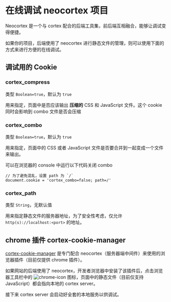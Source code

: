 # 在线调试 neocortex 项目

Neocortex 是一个与 cortex 配合的后端工具集，前后端互相融合，能够让调试变得便捷。

如果你的项目，后端使用了 neocortex 进行静态文件的管理，则可以使用下面的方式来进行方便的在线调试。

## 调试用的 Cookie

### cortex_compress

类型 `Boolean=true`，默认为 `true`

用来指定，页面中是否应该输出 **压缩的** CSS 和 JavaScript 文件。这个 cookie 同时会影响到 combo 文件是否会压缩

### cortex_combo

类型 `Boolean=true`，默认为 `true`

用来指定，页面中的 CSS 或者 JavaScript 文件是否要合并到一起变成一个文件来输出。

可以在浏览器的 console 中运行以下代码关闭 combo

```
// 为了避免混乱，设置 path 为 `/`
document.cookie = 'cortex_combo=false; path=/'
```

### cortex_path

类型 `String`，无默认值

用来指定静态文件的服务器地址，为了安全性考虑，仅允许 `http(s)://localhost:<port>` 的地址。 



## chrome 插件 cortex-cookie-manager

[cortex-cookie-manager](https://chrome.google.com/webstore/detail/cortex-cookie-manager/gdcahccbgbmjkadajipnfjloflibhjop?hl=en-US) 是专门配合 neocortex（服务器端中间件）来使用的浏览器插件（目前仅提供 chrome 插件）。

如果网站的后端使用了 neocortex，开发者浏览器中安装了该插件后，点击浏览器工具栏中的 ![chrome-icon](https://raw.github.com/cortexjs/cortex/master/screenshots/chrome-icon.png) 图标，页面中的静态文件（目前仅支持 JavaScript）都会指向本地的 cortex server。

接下来 cortex server 会启动好全套的本地服务以供调试。